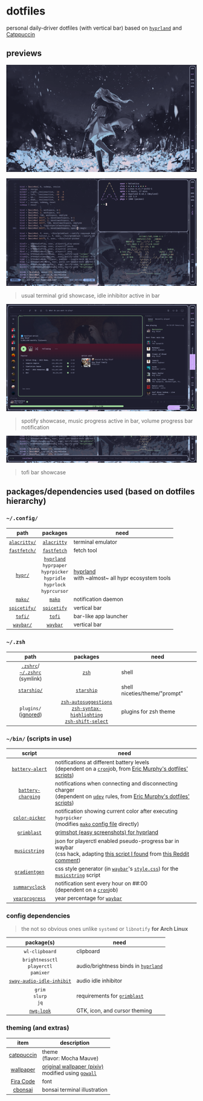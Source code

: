 # dotfiles

personal daily-driver dotfiles (with vertical bar) based on [`hyprland`](https://hyprland.org/) and [Catppuccin](https://github.com/catppuccin/catppuccin)

## previews

![s1](assets/s1.png)

![s2](assets/s2.png)

> usual terminal grid showcase, idle inhibitor active in bar

![s3](assets/s3.png)

> spotify showcase, music progress active in bar, volume progress bar notification

![sb](assets/sb.png)

> tofi bar showcase

## packages/dependencies used (based on dotfiles hierarchy)

### `~/.config/`

| path | packages | need |
| :---: | :---: | --- |
| [`alacritty/`](.config/alacritty) | [`alacritty`](https://github.com/alacritty/alacritty) | terminal emulator |
| [`fastfetch/`](.config/fastfetch) | [`fastfetch`](https://github.com/fastfetch-cli/fastfetch) | fetch tool |
| [`hypr/`](.config/hypr) | [`hyprland`](https://hyprland.org/) <br> `hyprpaper` <br> `hyprpicker` <br> `hypridle` <br> `hyprlock` <br> `hyprcursor` | [hyprland](https://hyprland.org/) <br> with ~almost~ all hypr ecosystem tools |
| [`mako/`](.config/mako) | [`mako`](https://github.com/emersion/mako) | notification daemon |
| [`spicetify/`](.config/spicetify) | [`spicetify`](https://github.com/Alexays/Waybar) | vertical bar |
| [`tofi/`](.config/tofi) | [`tofi`](https://github.com/philj56/tofi) | bar-like app launcher |
| [`waybar/`](.config/waybar) | [`waybar`](https://github.com/Alexays/Waybar) | vertical bar |

### `~/.zsh`

| path | packages | need |
| :---: | :---: | --- |
| [`.zshrc`](.zsh/.zshrc)/<br>[`~/.zshrc`](.zshrc) (symlink) | [`zsh`](https://www.zsh.org/) | shell |
| [`starship/`](.zsh/starship) | [`starship`](https://github.com/starship/starship) | shell niceties/theme/"prompt" |
| `plugins/`<br>([ignored](.gitignore)) | [`zsh-autosuggestions`](https://github.com/zsh-users/zsh-autosuggestions)<br> [`zsh-syntax-highlighting`](https://github.com/zsh-users/zsh-syntax-highlighting)<br>[`zsh-shift-select`](https://github.com/jirutka/zsh-shift-select) | plugins for zsh theme |

### `~/bin/` (scripts in use)

| script | need |
| :---: | --- |
| [`battery-alert`](bin/battery-alert) | notifications at different battery levels<br>(dependent on a [`cron`](https://en.wikipedia.org/wiki/Cron)job, from [Eric Murphy's dotfiles' scripts](https://github.com/ericmurphyxyz/dotfiles/tree/master/.local/bin)) |
| [`battery-charging`](bin/battery-charging) | notifications when connecting and disconnecting charger<br>(dependent on [`udev`](https://en.wikipedia.org/wiki/Udev) rules, from [Eric Murphy's dotfiles' scripts](https://github.com/ericmurphyxyz/dotfiles/tree/master/.local/bin)) |
| [`color-picker`](bin/color-picker) | notification showing current color after executing `hyprpicker`<br>(modifies [`mako` config file](.config/mako/config) directly) |
| [`grimblast`](bin/grimblast) | [grimshot (easy screenshots) for hyprland](https://github.com/hyprwm/contrib/tree/main/grimblast) |
| [`musicstring`](bin/musicstring) | json for playerctl enabled pseudo-progress bar in waybar <br>(css hack, adapting [this script I found](https://web.archive.org/web/20201111230445/https://ix.io/1RBN) from [this Reddit comment](https://www.reddit.com/r/unixporn/comments/cq5gm5/comment/ewu2fkb/?utm_source=share&utm_medium=web3x&utm_name=web3xcss&utm_term=1&utm_content=share_button)) |
| [`gradientgen`](bin/gradientgen) | css style generator (in [`waybar`](~/.config/waybar)'s [`style.css`](.config/waybar/style.css)) for the [`musicstring`](bin/musicstring) script |
| [`summaryclock`](bin/summaryclock) | notification sent every hour on ##:00 <br> (dependent on a [`cron`](https://en.wikipedia.org/wiki/Cron)job) |
| [`yearprogress`](bin/yearprogress) | year percentage for [`waybar`](~/.config/waybar) |

### config dependencies

> the not so obvious ones unlike `systemd` or `libnotify` **for Arch Linux**

| package(s) | need |
| :---: | --- |
| `wl-clipboard` | clipboard |
| `brightnessctl`<br>`playerctl`<br>`pamixer` | audio/brightness binds in [`hyprland`](.config/hypr/hyprland.conf) |
| [`sway-audio-idle-inhibit`](https://github.com/ErikReider/SwayAudioIdleInhibit) | audio idle inhibitor |
| `grim`<br>`slurp`<br>`jq` | requirements for [`grimblast`](bin/grimblast) |
| [`nwg-look`](https://github.com/nwg-piotr/nwg-look) | GTK, icon, and cursor theming |


### theming (and extras)

| item | description |
| :---: | --- |
| [catppuccin](https://github.com/catppuccin/catppuccin) | theme <br>(flavor: Mocha Mauve)  |
| [wallpaper](.config/hypr/wallpaper.png) | [original wallpaper (pixiv)](https://www.pixiv.net/en/artworks/95800226)<br>modified using [`gowall`](https://github.com/Achno/gowall?tab=readme-ov-file) |
| [Fira Code](https://github.com/tonsky/FiraCode) | font |
| [cbonsai](https://gitlab.com/jallbrit/cbonsai) | bonsai terminal illustration |
